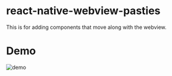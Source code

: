 # react-native-webview-pasties
This is for adding components that move along with the webview.
# Demo
![demo](https://user-images.githubusercontent.com/14835424/48332580-be2efa00-e697-11e8-853a-76103660b423.gif)
